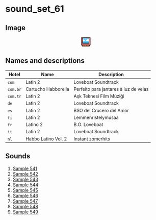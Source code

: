 # sound_set_61

## Image

<div align="center">

![sound_set_61](../uploads/imgs/61.gif)

</div>

## Names and descriptions

| Hotel | Name | Description |
|-|-|-|
| `com` | Latin 2 | Loveboat Soundtrack |
| `com.br` | Cartucho Habborella | Perfeito para jantares à luz de velas |
| `com.tr` | Latin 2 | Aşk Teknesi Film Müziği |
| `de` | Latin 2 | Loveboat Soundtrack |
| `es` | Latin 2 | BSO del Crucero del Amor |
| `fi` | Latin 2 | Lemmenristelymusaa |
| `fr` | Latino 2 | B.O. Loveboat |
| `it` | Latin 2 | Loveboat Soundtrack |
| `nl` | Habbo Latino Vol. 2 | Instant zomerhits |

## Sounds

1. [Sample 541](../uploads/sounds/sound_machine_sample_541.mp3)
1. [Sample 542](../uploads/sounds/sound_machine_sample_542.mp3)
1. [Sample 543](../uploads/sounds/sound_machine_sample_543.mp3)
1. [Sample 544](../uploads/sounds/sound_machine_sample_544.mp3)
1. [Sample 545](../uploads/sounds/sound_machine_sample_545.mp3)
1. [Sample 546](../uploads/sounds/sound_machine_sample_546.mp3)
1. [Sample 547](../uploads/sounds/sound_machine_sample_547.mp3)
1. [Sample 548](../uploads/sounds/sound_machine_sample_548.mp3)
1. [Sample 549](../uploads/sounds/sound_machine_sample_549.mp3)